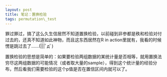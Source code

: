 ```yaml
---
layout: post
title: 笔记：置换检验
tags: permutation\_test
---
```


罪过罪过，搞了这么久生信居然不知道置换检验，以前碰到非参都是秩和检验对付过去的，还真不知道如此神物，而且这东西居然在R in action里就有，我看的时候愣是跳过去了……(|||ﾟдﾟ)

置换检验的思想是简单的：如果要检验两组数据的某统计量是否相等，就用置换法穷尽这两组数据的可能情况（或者取大量的sample），得到这个统计量的经验分布，然后看我们需要检验的这个p值是否在置信区间内就可以了。

